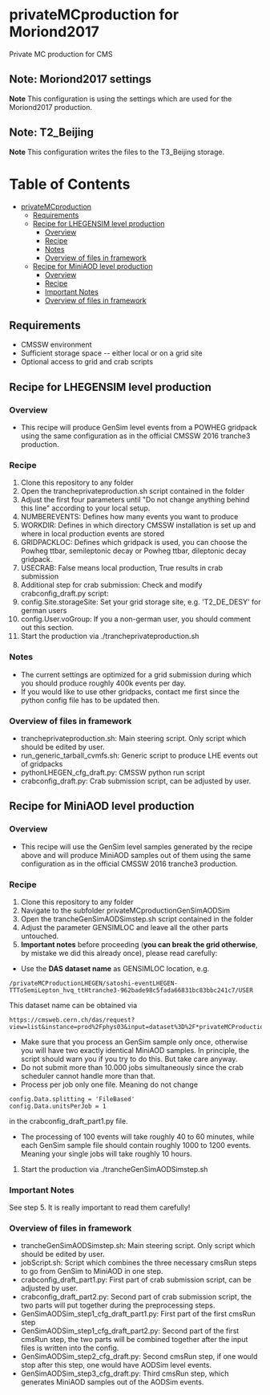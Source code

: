 # privateMCproduction for Moriond2017
Private MC production for CMS

## Note: Moriond2017 settings
**Note**
This configuration is using the settings which are used for the Moriond2017 production. 

## Note: T2_Beijing
**Note**
This configuration writes the files to the T3_Beijing storage.

Table of Contents
=================

  * [privateMCproduction](#privatemcproduction)
    * [Requirements](#requirements)
    * [Recipe for LHEGENSIM level production](#recipe-for-lhegensim-level-production)
      * [Overview](#overview)
      * [Recipe](#recipe)
      * [Notes](#notes)
      * [Overview of files in framework](#overview-of-files-in-framework)
    * [Recipe for MiniAOD level production](#recipe-for-miniaod-level-production)
      * [Overview](#overview-1)
      * [Recipe](#recipe-1)
      * [Important Notes](#important-notes)
      * [Overview of files in framework](#overview-of-files-in-framework-1)



## Requirements
* CMSSW environment
* Sufficient storage space -- either local or on a grid site
* Optional access to grid and crab scripts



## Recipe for LHEGENSIM level production

### Overview
 * This recipe will produce GenSim level events from a POWHEG gridpack using the same configuration as in the official CMSSW 2016 tranche3 production.

### Recipe
1. Clone this repository to any folder
1. Open the trancheprivateproduction.sh script contained in the folder
1. Adjust the first four parameters until "Do not change anything
behind this line" according to your local setup.
  1. NUMBEREVENTS: Defines how many events you want to produce
  1. WORKDIR: Defines in which directory CMSSW installation is set up and where in local production events are stored
  1. GRIDPACKLOC: Defines which gridpack is used, you can choose the Powheg ttbar, semileptonic decay or Powheg ttbar, dileptonic decay gridpack. 
  1. USECRAB: False means local production, True results in crab submission
1. Additional step for crab submission: Check and modify crabconfig_draft.py script:
  1. config.Site.storageSite: Set your grid storage site, e.g. 'T2_DE_DESY' for german users
  1. config.User.voGroup: If you a non-german user, you should comment out this section.
1. Start the production via ./trancheprivateproduction.sh

### Notes
* The current settings are optimized for a grid submission during which you should produce roughly 400k events per day.
* If you would like to use other gridpacks, contact me first since the python config file has to be updated then.

###  Overview of files in framework
* trancheprivateproduction.sh: Main steering script. Only script which should be edited by user.
* run_generic_tarball_cvmfs.sh: Generic script to produce LHE events out of gridpacks
* pythonLHEGEN_cfg_draft.py: CMSSW python run script
* crabconfig_draft.py: Crab submission script, can be adjusted by user.


## Recipe for MiniAOD level production
### Overview
 * This recipe will use the GenSim level samples generated by the recipe above and will produce MiniAOD samples out of them using the same configuration as in the official CMSSW 2016 tranche3 production.

### Recipe
1. Clone this repository to any folder
1. Navigate to the subfolder privateMCproductionGenSimAODSim
1. Open the trancheGenSimAODSimstep.sh script contained in the folder
1. Adjust the parameter GENSIMLOC and leave all the other parts untouched.
1. **Important notes** before proceeding (**you can break the grid otherwise**, by mistake we did this already once), please read carefully:
  * Use the **DAS dataset name** as GENSIMLOC location, e.g.
  
  ```
  /privateMCProductionLHEGEN/satoshi-eventLHEGEN-TTToSemiLepton_hvq_ttHtranche3-962bade98c5fada66831bc83bbc241c7/USER
  ```
  This dataset name can be obtained via
  
  ```
  https://cmsweb.cern.ch/das/request?view=list&instance=prod%2Fphys03&input=dataset%3D%2F*privateMCProduction*%2F*%2FUSER
  ```
  
  * Make sure that you process an GenSim sample only once, otherwise you will have two exactly identical MiniAOD samples. In principle, the script should warn you if you try to do this. But take care anyway.
  * Do not submit more than 10.000 jobs simultaneously since the crab scheduler cannot handle more than that.
  * Process per job only one file. Meaning do not change 
  
  ```
  config.Data.splitting = 'FileBased'
  config.Data.unitsPerJob = 1
  ```
  in the crabconfig_draft_part1.py file.
  * The processing of 100 events will take roughly 40 to 60 minutes, while each GenSim sample file should contain roughly 1000 to 1200 events. Meaning your single jobs will take roughly 10 hours.
1. Start the production via ./trancheGenSimAODSimstep.sh

### Important Notes
See step 5. It is really important to read them carefully!

###  Overview of files in framework
* trancheGenSimAODSimstep.sh: Main steering script. Only script which should be edited by user.
* jobScript.sh: Script which combines the three necessary cmsRun steps to go from GenSim to MiniAOD in one step.
* crabconfig_draft_part1.py: First part of crab submission script, can be adjusted by user.
* crabconfig_draft_part2.py: Second part of crab submission script, the two parts will put together during the preprocessing steps.
* GenSimAODSim_step1_cfg_draft_part1.py: First part of the first cmsRun step
* GenSimAODSim_step1_cfg_draft_part2.py: Second part of the first cmsRun step, the two parts will be combined together after the input files is written into the config.
* GenSimAODSim_step2_cfg_draft.py: Second cmsRun step, if one would stop after this step, one would have AODSim level events.
* GenSimAODSim_step3_cfg_draft.py: Third cmsRun step, which generates MiniAOD samples out of the AODSim events.




